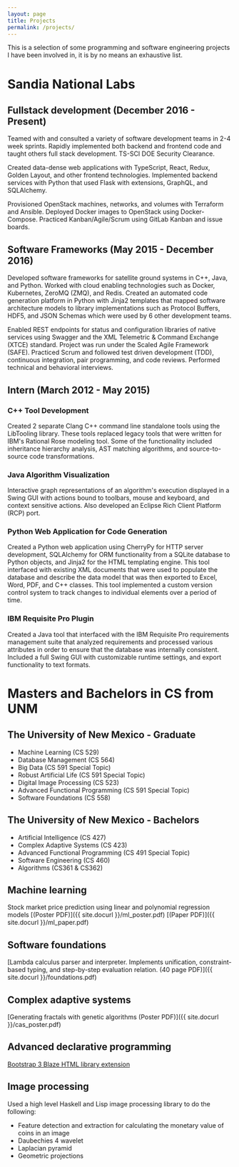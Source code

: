 ```yaml
---
layout: page
title: Projects
permalink: /projects/
---
```


This is a selection of some programming and software engineering projects I
have been involved in, it is by no means an exhaustive list.

# Sandia National Labs

## Fullstack development (December 2016 - Present)

Teamed with and consulted a variety of software development teams in 2-4 week sprints. Rapidly implemented both backend and frontend code and taught others full stack development. TS-SCI DOE Security Clearance.

Created data-dense web applications with TypeScript, React, Redux, Golden Layout, and other frontend technologies. Implemented backend services with Python that used Flask with extensions, GraphQL, and SQLAlchemy.

Provisioned OpenStack machines, networks, and volumes with Terraform and Ansible. Deployed Docker images to OpenStack using Docker-Compose. Practiced Kanban/Agile/Scrum using GitLab Kanban and issue boards.

## Software Frameworks (May 2015 - December 2016)

Developed software frameworks for satellite ground systems in C++, Java, and Python. Worked with cloud enabling technologies such as Docker, Kubernetes, ZeroMQ (ZMQ), and Redis. Created an automated code generation platform in Python with Jinja2 templates that mapped
software architecture models to library implementations such as Protocol Buffers, HDF5, and
JSON Schemas which were used by 6 other development teams.

Enabled REST endpoints for status and configuration libraries of native services using Swagger
and the XML Telemetric & Command Exchange (XTCE) standard. Project was run under the Scaled Agile Framework (SAFE). Practiced Scrum and followed test driven development (TDD), continuous integration, pair programming, and code reviews. Performed technical and behavioral interviews.

## Intern (March 2012 - May 2015)

### C++ Tool Development
Created 2 separate Clang C++ command line standalone tools using the LibTooling library. These tools replaced legacy tools that were written for IBM's Rational Rose modeling tool. Some of the functionality included inheritance hierarchy analysis, AST matching algorithms, and source-to-source code transformations.

### Java Algorithm Visualization
Interactive graph representations of an algorithm's execution displayed in a Swing GUI with actions bound to toolbars, mouse and keyboard, and context sensitive actions. Also developed an Eclipse Rich Client Platform (RCP) port.

### Python Web Application for Code Generation
Created a Python web application using CherryPy for HTTP server development, SQLAlchemy for ORM functionality from a SQLite database to Python objects, and Jinja2 for the HTML templating engine. This tool interfaced with existing XML documents that were used to populate the database and describe the data model that was then exported to Excel, Word, PDF, and C++ classes. This tool implemented a custom version control system to track changes to individual elements over a period of time.

### IBM Requisite Pro Plugin
Created a Java tool that interfaced with the IBM Requisite Pro requirements management suite that analyzed requirements and processed various attributes in order to ensure that the database was internally consistent. Included a full Swing GUI with customizable runtime settings, and export functionality to text formats.


# Masters and Bachelors in CS from UNM

## The University of New Mexico - Graduate
* Machine Learning (CS 529)
* Database Management (CS 564)
* Big Data (CS 591 Special Topic)
* Robust Artificial Life (CS 591 Special Topic)
* Digital Image Processing (CS 523)
* Advanced Functional Programming (CS 591 Special Topic)
* Software Foundations (CS 558)

## The University of New Mexico - Bachelors
* Artificial Intelligence (CS 427)
* Complex Adaptive Systems (CS 423)
* Advanced Functional Programming (CS 491 Special Topic)
* Software Engineering (CS 460)
* Algorithms (CS361 & CS362)

## Machine learning
Stock market price prediction using linear and polynomial regression models [(Poster PDF)]({{ site.docurl }}/ml_poster.pdf) [(Paper PDF)]({{ site.docurl }}/ml_paper.pdf)

## Software foundations
[Lambda calculus parser and interpreter. Implements unification, constraint-based typing, and step-by-step evaluation relation. (40 page PDF)]({{ site.docurl }}/foundations.pdf)

## Complex adaptive systems
[Generating fractals with genetic algorithms (Poster PDF)]({{ site.docurl }}/cas_poster.pdf)

## Advanced declarative programming
[Bootstrap 3 Blaze HTML library extension](http://lnunno.github.io/blaze-bootstrap3/)

## Image processing

Used a high level Haskell and Lisp image processing library to do the following:

- Feature detection and extraction for calculating the monetary value of coins in an image
- Daubechies 4 wavelet
- Laplacian pyramid
- Geometric projections
